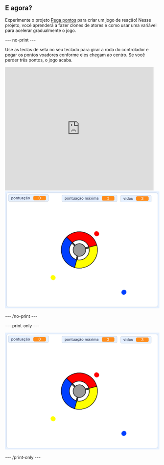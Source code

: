 ## E agora?

Experimente o projeto [Pega pontos](https://projects.raspberrypi.org/en/projects/catch-the-dots?utm_source=pathway&utm_medium=whatnext&utm_campaign=projects) para criar um jogo de reação! Nesse projeto, você aprenderá a fazer clones de atores e como usar uma variável para acelerar gradualmente o jogo.

\--- no-print \---

Use as teclas de seta no seu teclado para girar a roda do controlador e pegar os pontos voadores conforme eles chegam ao centro. Se você perder três pontos, o jogo acaba.

<div class="scratch-preview">
  <iframe allowtransparency="true" width="485" height="402" src="https://scratch.mit.edu/projects/embed/252923761/?autostart=false" frameborder="0" scrolling="no"></iframe>
  <img src="images/dots-final.png">
</div>

\--- /no-print \---

\--- print-only \---

![Captura de tela de pontos](images/dots-final.png)

\--- /print-only \---